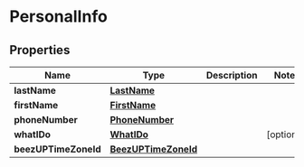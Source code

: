 
# PersonalInfo

## Properties
Name | Type | Description | Notes
------------ | ------------- | ------------- | -------------
**lastName** | [**LastName**](LastName.md) |  | 
**firstName** | [**FirstName**](FirstName.md) |  | 
**phoneNumber** | [**PhoneNumber**](PhoneNumber.md) |  | 
**whatIDo** | [**WhatIDo**](WhatIDo.md) |  |  [optional]
**beezUPTimeZoneId** | [**BeezUPTimeZoneId**](BeezUPTimeZoneId.md) |  | 



